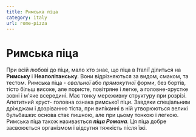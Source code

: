 ```yaml
---
title: Римська піца
category: italy
url: rome-pizza
---
```


# Римська піца

При всій любові до піци, мало хто знає, що піца в Італії ділиться на **Римську** і **Неаполітанську**. Вони відрізняються за видом, смаком, та тестом.
Римська піца - _овальної_ або _прямокутної_ форми, без бортів, тісто більш високе, але пористе, повітряне і легке, а головне-хрустке зовні і м'яке всередині. Має тонку мереживну структуру при розрізі. Апетитний хруст- головна ознака римської піци. Завдяки спеціальним дріжджам і дозріванню тіста, при випіканні в ній утворюються великі бульбашки: основа стає пишною, але при цьому тонкою і легкою. Римська піца також називається **_піца Романа_**. Ця піца добре засвоюється організмом і відсутня тяжкість після їжі.

